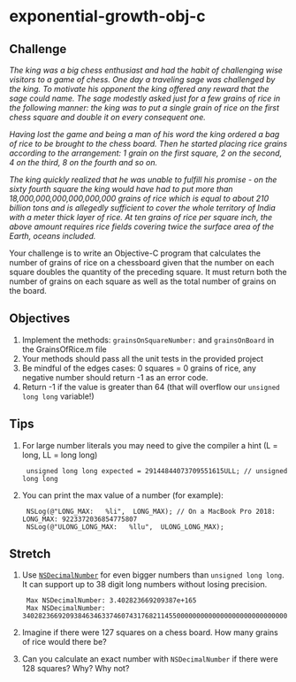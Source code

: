 # exponential-growth-obj-c

## Challenge

*The king was a big chess enthusiast and had the habit of challenging wise visitors to a game of chess. One day a traveling sage was challenged by the king. To motivate his opponent the king offered any reward that the sage could name. The sage modestly asked just for a few grains of rice in the following manner: the king was to put a single grain of rice on the first chess square and double it on every consequent one.*

*Having lost the game and being a man of his word the king ordered a bag of rice to be brought to the chess board. Then he started placing rice grains according to the arrangement: 1 grain on the first square, 2 on the second, 4 on the third, 8 on the fourth and so on.*

*The king quickly realized that he was unable to fulfill his promise - on the sixty fourth square the king would have had to put more than 18,000,000,000,000,000,000 grains of rice which is equal to about 210 billion tons and is allegedly sufficient to cover the whole territory of India with a meter thick layer of rice. At ten grains of rice per square inch, the above amount requires rice fields covering twice the surface area of the Earth, oceans included.*

Your challenge is to write an Objective-C program that calculates the number of grains of rice on a chessboard given that the number on each square doubles the quantity of the preceding square. It must return both the number of grains on each square as well as the total number of grains on the board.

## Objectives

1. Implement the methods: `grainsOnSquareNumber:` and `grainsOnBoard` in the GrainsOfRice.m file
2. Your methods should pass all the unit tests in the provided project
3. Be mindful of the edges cases: 0 squares = 0 grains of rice, any negative number should return -1 as an error code.
4. Return -1 if the value is greater than 64 (that will overflow our `unsigned long long` variable!)

## Tips

1. For large number literals you may need to give the compiler a hint (L = long, LL = long long)

        unsigned long long expected = 29144844073709551615ULL; // unsigned long long
        
2. You can print the max value of a number (for example):

        NSLog(@"LONG_MAX:   %li",  LONG_MAX); // On a MacBook Pro 2018: LONG_MAX: 9223372036854775807
        NSLog(@"ULONG_LONG_MAX:   %llu",  ULONG_LONG_MAX);

## Stretch

1. Use [`NSDecimalNumber`](https://developer.apple.com/documentation/foundation/nsdecimalnumber) for even bigger numbers than `unsigned long long`. It can support up to 38 digit long numbers without losing precision.

        Max NSDecimalNumber: 3.402823669209387e+165
        Max NSDecimalNumber: 3402823669209384634633746074317682114550000000000000000000000000000000000000000000000000000000000000000000000000000000000000000000000000000000000000000000000000000000

2. Imagine if there were 127 squares on a chess board. How many grains of rice would there be? 
3. Can you calculate an exact number with `NSDecimalNumber` if there were 128 squares? Why? Why not?
